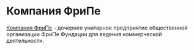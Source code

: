# Компания ФриПе

  [Компания ФриПе](http://thefreepe.com) - дочернее унитарное предприятие общественной организации ФриПе Фундации для ведения коммерческой деятельности.
